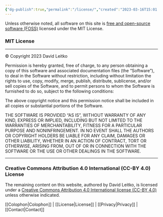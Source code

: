 ```yaml
---
{"dg-publish":true,"permalink":"/license/","created":"2023-03-16T15:01:26.523-04:00","updated":"2023-03-16T17:54:55.025-04:00"}
---
```


Unless otherwise noted, all software on this site is [free and open-source software (FOSS)](https://en.wikipedia.org/wiki/Free_and_open-source_software) licensed under the MIT License.

### MIT License
---

&copy; Copyright 2023 David Leitko

Permission is hereby granted, free of charge, to any person obtaining a copy of this software and associated documentation files (the “Software”), to deal in the Software without restriction, including without limitation the rights to use, copy, modify, merge, publish, distribute, sublicense, and/or sell copies of the Software, and to permit persons to whom the Software is furnished to do so, subject to the following conditions:

The above copyright notice and this permission notice shall be included in all copies or substantial portions of the Software.

THE SOFTWARE IS PROVIDED “AS IS”, WITHOUT WARRANTY OF ANY KIND, EXPRESS OR IMPLIED, INCLUDING BUT NOT LIMITED TO THE WARRANTIES OF MERCHANTABILITY, FITNESS FOR A PARTICULAR PURPOSE AND NONINFRINGEMENT. IN NO EVENT SHALL THE AUTHORS OR COPYRIGHT HOLDERS BE LIABLE FOR ANY CLAIM, DAMAGES OR OTHER LIABILITY, WHETHER IN AN ACTION OF CONTRACT, TORT OR OTHERWISE, ARISING FROM, OUT OF OR IN CONNECTION WITH THE SOFTWARE OR THE USE OR OTHER DEALINGS IN THE SOFTWARE.

---

### Creative Commons Attribution 4.0 International (CC-BY 4.0) License

The remaining content on this website, authored by David Leitko, is licensed under a [Creative Commons Attribution 4.0 International license (CC-BY 4.0)](https://creativecommons.org/licenses/by/4.0/) unless otherwise indicated.

[[Colophon\|Colophon]] | [[License\|License]] | [[Privacy\|Privacy]] | [[Contact\|Contact]]